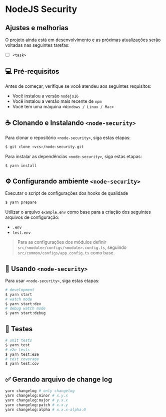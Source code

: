 # NodeJS Security

## Ajustes e melhorias

O projeto ainda está em desenvolvimento e as próximas atualizações serão voltadas nas seguintes tarefas:

- [ ] `<task>`

## 💻 Pré-requisitos

Antes de começar, verifique se você atendeu aos seguintes requisitos:

- Você instalou a versão `nodejs16`
- Você instalou a versão mais recente de `npm`
- Você tem uma máquina `<Windows / Linux / Mac>`

## ☕ Clonando e Instalando `<node-security>`

Para clonar o repositório `<node-security>`, siga estas etapas:

```bash
$ git clone <vcs>/node-security.git
```

Para instalar as dependências `<node-security>`, siga estas etapas:

```bash
$ yarn install
```

## ⚙️ Configurando ambiente `<node-security>`

Executar o script de configurações dos hooks de qualidade

```bash
$ yarn prepare
```

Utilizar o arquivo `example.env` como base para a criação dos seguintes arquivos de configuração:

- `.env`
- `test.env`

> Para as configurações dos módulos definir `src/<module>/configs/<module>.config.ts`, seguindo `src/common/configs/app.config.ts` como base.

## 🚀 Usando `<node-security>`

Para usar `<node-security>`, siga estas etapas:

```bash
# development
$ yarn start
# watch mode
$ yarn start:dev
# debug watch mode
$ yarn start:debug
```

## 🧪 Testes

```bash
# unit tests
$ yarn test
# e2e tests
$ yarn test:e2e
# test coverage
$ yarn test:cov
```

## ✅ Gerando arquivo de change log

```bash
yarn changelog # only changelog
yarn changelog:minor # x.y.x
yarn changelog:major # y.x.x
yarn changelog:patch # x.x.y
yarn changelog:alpha # x.x.x-alpha.0
```
